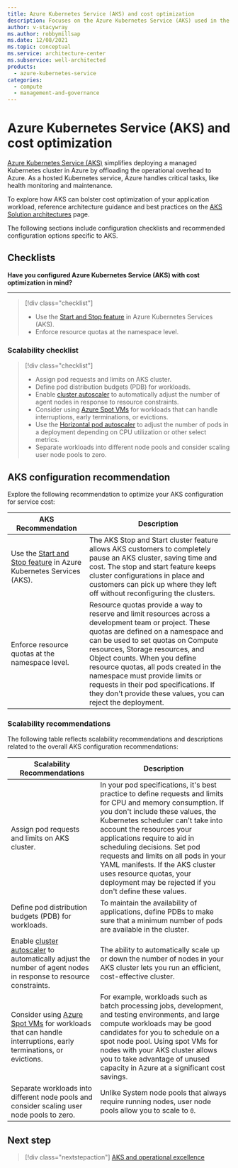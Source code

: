 ```yaml
---
title: Azure Kubernetes Service (AKS) and cost optimization
description: Focuses on the Azure Kubernetes Service (AKS) used in the Compute solution to provide best-practice and configuration recommendations related to service cost.
author: v-stacywray
ms.author: robbymillsap
ms.date: 12/08/2021
ms.topic: conceptual
ms.service: architecture-center
ms.subservice: well-architected
products:
  - azure-kubernetes-service
categories:
  - compute
  - management-and-governance
---
```


# Azure Kubernetes Service (AKS) and cost optimization

[Azure Kubernetes Service (AKS)](/azure/aks/intro-kubernetes) simplifies deploying a managed Kubernetes cluster in Azure by offloading the operational overhead to Azure. As a hosted Kubernetes service, Azure handles critical tasks, like health monitoring and maintenance.

To explore how AKS can bolster cost optimization of your application workload, reference architecture guidance and best practices on the [AKS Solution architectures](/azure/architecture/reference-architectures/containers/aks-start-here) page.

The following sections include configuration checklists and recommended configuration options specific to AKS.

## Checklists

**Have you configured Azure Kubernetes Service (AKS) with cost optimization in mind?**
***

> [!div class="checklist"]
> - Use the [Start and Stop feature](/azure/aks/start-stop-cluster?tabs=azure-cli) in Azure Kubernetes Services (AKS).
> - Enforce resource quotas at the namespace level.

### Scalability checklist

> [!div class="checklist"]
> - Assign pod requests and limits on AKS cluster.
> - Define pod distribution budgets (PDB) for workloads.
> - Enable [cluster autoscaler](/azure/aks/cluster-autoscaler) to automatically adjust the number of agent nodes in response to resource constraints.
> - Consider using [Azure Spot VMs](/azure/aks/spot-node-pool) for workloads that can handle interruptions, early terminations, or evictions.
> - Use the [Horizontal pod autoscaler](/azure/aks/concepts-scale#horizontal-pod-autoscaler) to adjust the number of pods in a deployment depending on CPU utilization or other select metrics.
> - Separate workloads into different node pools and consider scaling user node pools to zero.

## AKS configuration recommendation

Explore the following recommendation to optimize your AKS configuration for service cost:

|AKS Recommendation|Description|
|------------------|-----------|
|Use the [Start and Stop feature](/azure/aks/start-stop-cluster?tabs=azure-cli) in Azure Kubernetes Services (AKS).|The AKS Stop and Start cluster feature allows AKS customers to completely pause an AKS cluster, saving time and cost. The stop and start feature keeps cluster configurations in place and customers can pick up where they left off without reconfiguring the clusters.|
|Enforce resource quotas at the namespace level.|Resource quotas provide a way to reserve and limit resources across a development team or project. These quotas are defined on a namespace and can be used to set quotas on Compute resources, Storage resources, and Object counts. When you define resource quotas, all pods created in the namespace must provide limits or requests in their pod specifications. If they don't provide these values, you can reject the deployment.|

### Scalability recommendations

The following table reflects scalability recommendations and descriptions related to the overall AKS configuration recommendations:

|Scalability Recommendations|Description|
|---------------------------|-----------|
|Assign pod requests and limits on AKS cluster.|In your pod specifications, it's best practice to define requests and limits for CPU and memory consumption. If you don't include these values, the Kubernetes scheduler can't take into account the resources your applications require to aid in scheduling decisions. Set pod requests and limits on all pods in your YAML manifests. If the AKS cluster uses resource quotas, your deployment may be rejected if you don't define these values.|
|Define pod distribution budgets (PDB) for workloads.|To maintain the availability of applications, define PDBs to make sure that a minimum number of pods are available in the cluster.|
|Enable [cluster autoscaler](/azure/aks/cluster-autoscaler) to automatically adjust the number of agent nodes in response to resource constraints.|The ability to automatically scale up or down the number of nodes in your AKS cluster lets you run an efficient, cost-effective cluster.|
|Consider using [Azure Spot VMs](/azure/aks/spot-node-pool) for workloads that can handle interruptions, early terminations, or evictions.|For example, workloads such as batch processing jobs, development, and testing environments, and large compute workloads may be good candidates for you to schedule on a spot node pool. Using spot VMs for nodes with your AKS cluster allows you to take advantage of unused capacity in Azure at a significant cost savings.|
|Separate workloads into different node pools and consider scaling user node pools to zero.|Unlike System node pools that always require running nodes, user node pools allow you to scale to `0`.|

## Next step

> [!div class="nextstepaction"]
> [AKS and operational excellence](./operational-excellence.md)